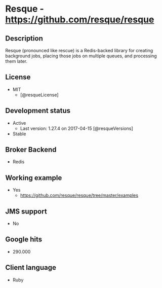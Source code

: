 # Resque - https://github.com/resque/resque


## Description
Resque (pronounced like rescue) is a Redis-backed library for creating background jobs, placing those jobs on multiple queues, and processing them later.


## License
- MIT
    - [@resqueLicense]


## Development status
- Active
    - Last version: 1.27.4 on 2017-04-15 [@resqueVersions]
- Stable


## Broker Backend
- Redis


## Working example
- Yes
    - https://github.com/resque/resque/tree/master/examples


## JMS support
- No


## Google hits
- 290.000


## Client language
- Ruby
